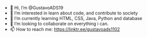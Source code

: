 - 👋 Hi, I’m @GustavoADS19
- 👀 I’m interested in learn about code, and contribute to society
- 🌱 I’m currently learning HTML, CSS, Java, Python and database
- 💞️ I’m looking to collaborate on everything i can.
- 📫 How to reach me: https://linktr.ee/gustavoads1102

<!---
GustavoADS19/GustavoADS19 is a ✨ special ✨ repository because its `README.md` (this file) appears on your GitHub profile.
You can click the Preview link to take a look at your changes.
--->
